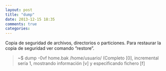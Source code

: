 ```yaml
---
layout: post
title: "dump"
date: 2013-12-15 18:35
comments: true
categories: 
---
```

Copia de seguridad de archivos, directorios o particiones. Para restaurar la copia de seguridad ver comando “restore”.

>~$ dump -0vf home.bak /home/usuario/ (Completo [0], incremental sería 1, mostrando información [v] y especificando fichero [f]

